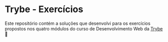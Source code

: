 # Trybe - Exercícios

Este repositório contém a soluções que desenvolvi para os exercícios propostos nos quatro módulos do curso de Desenvolvimento Web da [Trybe](https://www.betrybe.com/) :rocket: